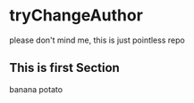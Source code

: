 # tryChangeAuthor

please don't mind me, this is just pointless repo

## This is first Section

banana potato
